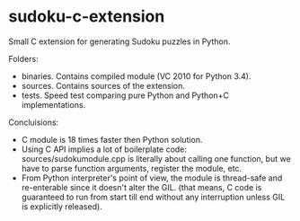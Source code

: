 # sudoku-c-extension
Small C extension for generating Sudoku puzzles in Python.

Folders:
* binaries. Contains compiled module (VC 2010 for Python 3.4).
* sources. Contains sources of the extension.
* tests. Speed test comparing pure Python and Python+C implementations.

Concluisions:
* C module is 18 times faster then Python solution.
* Using C API implies a lot of boilerplate code: sources/sudokumodule.cpp is literally about calling one function, but we have to parse function arguments, register the module, etc.
* From Python interpreter's point of view, the module is thread-safe and re-enterable since it doesn't alter the GIL. (that means, C code is guaranteed to run from start till end without any interruption unless GIL is explicitly released).
